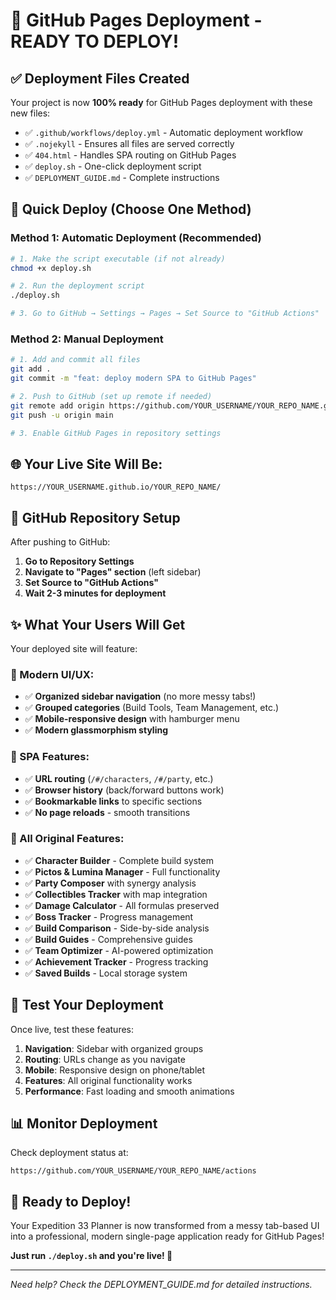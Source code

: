 # 🚀 GitHub Pages Deployment - READY TO DEPLOY!

## ✅ **Deployment Files Created**

Your project is now **100% ready** for GitHub Pages deployment with these new files:

- ✅ `.github/workflows/deploy.yml` - Automatic deployment workflow
- ✅ `.nojekyll` - Ensures all files are served correctly
- ✅ `404.html` - Handles SPA routing on GitHub Pages
- ✅ `deploy.sh` - One-click deployment script
- ✅ `DEPLOYMENT_GUIDE.md` - Complete instructions

## 🎯 **Quick Deploy (Choose One Method)**

### **Method 1: Automatic Deployment (Recommended)**

```bash
# 1. Make the script executable (if not already)
chmod +x deploy.sh

# 2. Run the deployment script
./deploy.sh

# 3. Go to GitHub → Settings → Pages → Set Source to "GitHub Actions"
```

### **Method 2: Manual Deployment**

```bash
# 1. Add and commit all files
git add .
git commit -m "feat: deploy modern SPA to GitHub Pages"

# 2. Push to GitHub (set up remote if needed)
git remote add origin https://github.com/YOUR_USERNAME/YOUR_REPO_NAME.git
git push -u origin main

# 3. Enable GitHub Pages in repository settings
```

## 🌐 **Your Live Site Will Be:**

```
https://YOUR_USERNAME.github.io/YOUR_REPO_NAME/
```

## 🔧 **GitHub Repository Setup**

After pushing to GitHub:

1. **Go to Repository Settings**
2. **Navigate to "Pages" section** (left sidebar)
3. **Set Source to "GitHub Actions"**
4. **Wait 2-3 minutes for deployment**

## ✨ **What Your Users Will Get**

Your deployed site will feature:

### **🎨 Modern UI/UX:**
- ✅ **Organized sidebar navigation** (no more messy tabs!)
- ✅ **Grouped categories** (Build Tools, Team Management, etc.)
- ✅ **Mobile-responsive design** with hamburger menu
- ✅ **Modern glassmorphism styling**

### **🚀 SPA Features:**
- ✅ **URL routing** (`/#/characters`, `/#/party`, etc.)
- ✅ **Browser history** (back/forward buttons work)
- ✅ **Bookmarkable links** to specific sections
- ✅ **No page reloads** - smooth transitions

### **💪 All Original Features:**
- ✅ **Character Builder** - Complete build system
- ✅ **Pictos & Lumina Manager** - Full functionality
- ✅ **Party Composer** with synergy analysis
- ✅ **Collectibles Tracker** with map integration
- ✅ **Damage Calculator** - All formulas preserved
- ✅ **Boss Tracker** - Progress management
- ✅ **Build Comparison** - Side-by-side analysis
- ✅ **Build Guides** - Comprehensive guides
- ✅ **Team Optimizer** - AI-powered optimization
- ✅ **Achievement Tracker** - Progress tracking
- ✅ **Saved Builds** - Local storage system

## 🧪 **Test Your Deployment**

Once live, test these features:

1. **Navigation**: Sidebar with organized groups
2. **Routing**: URLs change as you navigate
3. **Mobile**: Responsive design on phone/tablet
4. **Features**: All original functionality works
5. **Performance**: Fast loading and smooth animations

## 📊 **Monitor Deployment**

Check deployment status at:
```
https://github.com/YOUR_USERNAME/YOUR_REPO_NAME/actions
```

## 🎉 **Ready to Deploy!**

Your Expedition 33 Planner is now transformed from a messy tab-based UI into a professional, modern single-page application ready for GitHub Pages!

**Just run `./deploy.sh` and you're live! 🚀**

---

*Need help? Check the DEPLOYMENT_GUIDE.md for detailed instructions.*